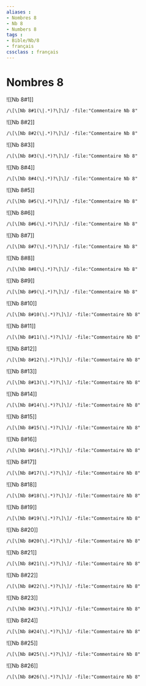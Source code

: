 ```yaml
---
aliases : 
- Nombres 8
- Nb 8
- Numbers 8
tags : 
- Bible/Nb/8
- français
cssclass : français
---
```


# Nombres 8

![[Nb 8#1]]

```query
/\[\[Nb 8#1(\|.*)?\]\]/ -file:"Commentaire Nb 8"
```

![[Nb 8#2]]

```query
/\[\[Nb 8#2(\|.*)?\]\]/ -file:"Commentaire Nb 8"
```

![[Nb 8#3]]

```query
/\[\[Nb 8#3(\|.*)?\]\]/ -file:"Commentaire Nb 8"
```

![[Nb 8#4]]

```query
/\[\[Nb 8#4(\|.*)?\]\]/ -file:"Commentaire Nb 8"
```

![[Nb 8#5]]

```query
/\[\[Nb 8#5(\|.*)?\]\]/ -file:"Commentaire Nb 8"
```

![[Nb 8#6]]

```query
/\[\[Nb 8#6(\|.*)?\]\]/ -file:"Commentaire Nb 8"
```

![[Nb 8#7]]

```query
/\[\[Nb 8#7(\|.*)?\]\]/ -file:"Commentaire Nb 8"
```

![[Nb 8#8]]

```query
/\[\[Nb 8#8(\|.*)?\]\]/ -file:"Commentaire Nb 8"
```

![[Nb 8#9]]

```query
/\[\[Nb 8#9(\|.*)?\]\]/ -file:"Commentaire Nb 8"
```

![[Nb 8#10]]

```query
/\[\[Nb 8#10(\|.*)?\]\]/ -file:"Commentaire Nb 8"
```

![[Nb 8#11]]

```query
/\[\[Nb 8#11(\|.*)?\]\]/ -file:"Commentaire Nb 8"
```

![[Nb 8#12]]

```query
/\[\[Nb 8#12(\|.*)?\]\]/ -file:"Commentaire Nb 8"
```

![[Nb 8#13]]

```query
/\[\[Nb 8#13(\|.*)?\]\]/ -file:"Commentaire Nb 8"
```

![[Nb 8#14]]

```query
/\[\[Nb 8#14(\|.*)?\]\]/ -file:"Commentaire Nb 8"
```

![[Nb 8#15]]

```query
/\[\[Nb 8#15(\|.*)?\]\]/ -file:"Commentaire Nb 8"
```

![[Nb 8#16]]

```query
/\[\[Nb 8#16(\|.*)?\]\]/ -file:"Commentaire Nb 8"
```

![[Nb 8#17]]

```query
/\[\[Nb 8#17(\|.*)?\]\]/ -file:"Commentaire Nb 8"
```

![[Nb 8#18]]

```query
/\[\[Nb 8#18(\|.*)?\]\]/ -file:"Commentaire Nb 8"
```

![[Nb 8#19]]

```query
/\[\[Nb 8#19(\|.*)?\]\]/ -file:"Commentaire Nb 8"
```

![[Nb 8#20]]

```query
/\[\[Nb 8#20(\|.*)?\]\]/ -file:"Commentaire Nb 8"
```

![[Nb 8#21]]

```query
/\[\[Nb 8#21(\|.*)?\]\]/ -file:"Commentaire Nb 8"
```

![[Nb 8#22]]

```query
/\[\[Nb 8#22(\|.*)?\]\]/ -file:"Commentaire Nb 8"
```

![[Nb 8#23]]

```query
/\[\[Nb 8#23(\|.*)?\]\]/ -file:"Commentaire Nb 8"
```

![[Nb 8#24]]

```query
/\[\[Nb 8#24(\|.*)?\]\]/ -file:"Commentaire Nb 8"
```

![[Nb 8#25]]

```query
/\[\[Nb 8#25(\|.*)?\]\]/ -file:"Commentaire Nb 8"
```

![[Nb 8#26]]

```query
/\[\[Nb 8#26(\|.*)?\]\]/ -file:"Commentaire Nb 8"
```

